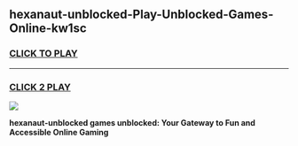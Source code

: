 
## hexanaut-unblocked-Play-Unblocked-Games-Online-kw1sc
<h3>
<a href="https://premium76.site?title=hexanaut-unblocked&ref=25A">CLICK TO PLAY</a></h3>
<hr>

<h3>
<a href="https://premium76.site?title=hexanaut-unblocked&ref=25A">CLICK 2 PLAY</a>
  
</h3>

<a href="https://premium76.site?title=hexanaut-unblocked&ref=25A"><img src="https://clearcache.store/games.png"></a>


**hexanaut-unblocked games unblocked: Your Gateway to Fun and Accessible Online Gaming**
